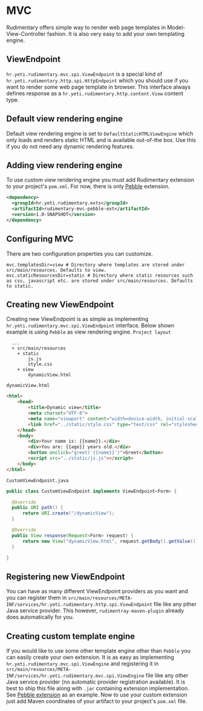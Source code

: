 # MVC
Rudimentary offers simple way to render web page templates in Model-View-Controller fashion. It is also very easy to add your own templating engine.

## ViewEndpoint
`hr.yeti.rudimentary.mvc.spi.ViewEndpoint` is a special kind of `hr.yeti.rudimentary.http.spi.HttpEndpoint` which you should use if you want to render some web page template in browser. This interface always defines response as a `hr.yeti.rudimentary.http.content.View` content type.

## Default view rendering engine
Default view rendering engine is set to `DefaultStaticHTMLViewEngine` which only loads and renders static HTML and is available out-of-the box. Use this if you do not need any dynamic rendering features.

## Adding view rendering engine
To use custom view rendering engine you must add Rudimentary extension to your project's `pom.xml`. For now, there is only [Pebble](https://pebbletemplates.io/) extension.
```xml
<dependency>
  <groupId>hr.yeti.rudimentary.exts</groupId>
  <artifactId>rudimentary-mvc-pebble-ext</artifactId>
  <version>1.0-SNAPSHOT</version>
</dependency> 
```

## Configuring MVC
There are two configuration properties you can customize.
```properties
mvc.templatesDir=view # Directory where templates are stored under src/main/resources. Defaults to view.
mvc.staticResourcesDir=static # Directory where static resources such as css, javascript etc. are stored under src/main/resources. Defaults to static.
```

## Creating new ViewEndpoint
Creating new ViewEndpoint is as simple as implementing `hr.yeti.rudimentary.mvc.spi.ViewEndpoint` interface.
Below shown example is using `Pebble` as view rendering engine.
`Project layout`
```
  ...
  + src/main/resources
    + static
        js.js
        style.css
    + view
        dynamicView.html
```
`dynamicView.html`
```html
<html>
    <head>
        <title>Dynamic view</title>
        <meta charset="UTF-8">
        <meta name="viewport" content="width=device-width, initial-scale=1.0">
        <link href="../static/style.css" type="text/css" rel="stylesheet"/>
    </head>
    <body>
        <div>Your name is: {{name}}.</div>
        <div>You are: {{age}} years old.</div>
        <button onclick="greet('{{name}}')">Greet</button>
        <script src="../static/js.js"></script>
    </body>
</html>
```
`CustomViewEndpoint.java`
```java
public class CustomViewEndpoint implements ViewEndpoint<Form> {

  @Override
  public URI path() {
      return URI.create("/dynamicView");
  }

  @Override
  public View response(Request<Form> request) {
      return new View("dynamicView.html", request.getBody().getValue()); // request.getBody().getValue() is already an instance of java.util.Map
  }

}
```

## Registering new ViewEndpoint
You can have as many different ViewEndpoint providers as you want and you can register them in `src/main/resources/META-INF/services/hr.yeti.rudimentary.http.spi.ViewEndpoint` file like any pther Java service provider. This however, `rudimentray-maven-plugin` already does automatically for you.

## Creating custom template engine
If you would like to use some other template engine other than `Pebble` you can easily create your own extension.
It is as easy as implementing `hr.yeti.rudimentary.mvc.spi.ViewEngine` and registering it in `src/main/resources/META-INF/services/hr.yeti.rudimentary.mvc.spi.ViewEngine` file like any other Java service provider (no automatic provider registration available).
It is best to ship this file along with `.jar` containing extension implementation. See [Pebble extension](https://github.com/vsmid/rudimentary/tree/master/rudimentary-exts/rudimentary-mvc-pebble-ext) as an example.
Now to use your custom extension just add Maven coordinates of your artifact to your project's `pom.xml` file.

